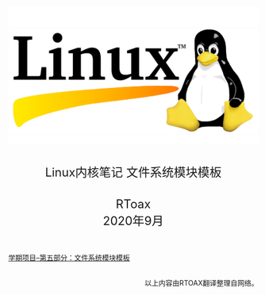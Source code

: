 <div align=center>
	<img src="_v_images/20200915124435478_1737.jpg" width="600"> 
</div>
<br/>
<br/>

<center><font size='5'>Linux内核笔记 文件系统模块模板</font></center>
<br/>
<br/>
<center><font size='5'>RToax</font></center>
<center><font size='5'>2020年9月</font></center>
<br/>
<br/>

[学期项目–第五部分：文件系统模块模板](https://sysplay.in/blog/linux-device-drivers/2014/11/the-semester-project-part-v-file-system-module-template/)





<br/>
<div align=right>以上内容由RTOAX翻译整理自网络。</div>